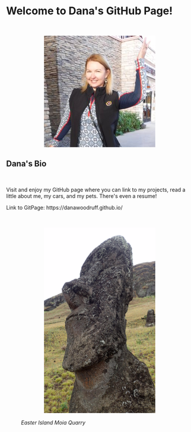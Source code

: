 <h1>Welcome to Dana's GitHub Page!</h1><br>
<figure>
  <p align="center">
    <img width="300" height="300" src="Images/Avatar.jpg" hspace="20">
  </p>
</figure>
<h2>Dana's Bio</h2><br>
<p>Visit and enjoy my GitHub page where you can link to my projects, read a little about me, my cars, and my pets. There's even a resume!</p>
<p>Link to GitPage: https://danawoodruff.github.io/</p>
<br>
<figure>
  <p align="center">
    <img width="300" height="500" src="Images/IMG_0640.JPG" hspace="20">
    <figcaption><em>Easter Island Moia Quarry</em></figcaption>
  </p>
</figure>

</body>

</html>
